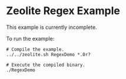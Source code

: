 # Zeolite Regex Example

This example is currently incomplete.

To run the example:

```shell
# Compile the example.
../../zeolite.sh RegexDemo *.0r?

# Execute the compiled binary.
./RegexDemo
```
